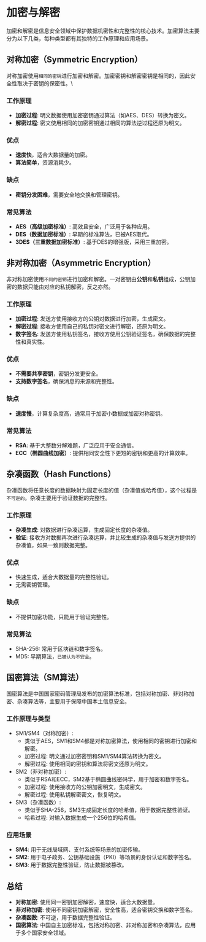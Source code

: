# 加密与解密

加密和解密是信息安全领域中保护数据机密性和完整性的核心技术。加密算法主要分为以下几类，每种类型都有其独特的工作原理和应用场景。

## 对称加密（Symmetric Encryption）

对称加密使用`相同的密钥`进行加密和解密。加密密钥和解密密钥是相同的，因此安全性取决于密钥的保密性。\

### 工作原理

- **加密过程**: 明文数据使用加密密钥通过算法（如AES、DES）转换为密文。
- **解密过程**: 密文使用相同的加密密钥通过相同的算法逆过程还原为明文。

### 优点

- **速度快**，适合大数据量的加密。
- **算法简单**，资源消耗少。

### 缺点

- **密钥分发困难**，需要安全地交换和管理密钥。

### 常见算法

- **AES（高级加密标准）**: 高效且安全，广泛用于各种应用。
- **DES（数据加密标准）**: 早期的标准算法，已被AES取代。
- **3DES（三重数据加密标准）**: 基于DES的增强版，采用三重加密。 

## 非对称加密（Asymmetric Encryption）

非对称加密使用`不同的密钥`进行加密和解密。一对密钥由**公钥**和**私钥**组成，公钥加密的数据只能由对应的私钥解密，反之亦然。

### 工作原理

- **加密过程**: 发送方使用接收方的公钥对数据进行加密，生成密文。
- **解密过程**: 接收方使用自己的私钥对密文进行解密，还原为明文。
- **数字签名**: 发送方使用私钥签名，接收方使用公钥验证签名，确保数据的完整性和真实性。

### 优点

- **不需要共享密钥**，密钥分发更安全。
- **支持数字签名**，确保消息的来源和完整性。

### 缺点

- **速度慢**，计算复杂度高，通常用于加密小数据或加密对称密钥。

### 常见算法

- **RSA**: 基于大整数分解难题，广泛应用于安全通信。
- **ECC（椭圆曲线加密）**: 提供相同安全性下更短的密钥和更高的计算效率。

## 杂凑函数（Hash Functions）

杂凑函数将任意长度的数据映射为固定长度的值（杂凑值或哈希值），这个过程是`不可逆的`。杂凑主要用于验证数据的完整性。

### 工作原理

- **杂凑生成**: 对数据进行杂凑运算，生成固定长度的杂凑值。
- **验证**: 接收方对数据再次进行杂凑运算，并比较生成的杂凑值与发送方提供的杂凑值，如果一致则数据完整。

### 优点

- 快速生成，适合大数据量的完整性验证。
- 无需密钥管理。

### 缺点

- 不提供加密功能，只能用于验证完整性。

### 常见算法

- SHA-256: 常用于区块链和数字签名。
- MD5: 早期算法，`已被认为不安全`。

## 国密算法（SM算法）

国密算法是中国国家密码管理局发布的加密算法标准，包括对称加密、非对称加密、杂凑算法等，主要用于保障中国本土信息安全。

### 工作原理与类型

- SM1/SM4（对称加密）:
    - 类似于AES，SM1和SM4都是对称加密算法，使用相同的密钥进行加密和解密。
    - 加密过程: 明文通过加密密钥和SM1/SM4算法转换为密文。
    - 解密过程: 使用相同的密钥和算法将密文还原为明文。
- SM2（非对称加密）:
    - 类似于RSA和ECC，SM2基于椭圆曲线密码学，用于加密和数字签名。
    - 加密过程: 使用接收方的公钥加密明文，生成密文。
    - 解密过程: 使用私钥解密密文，恢复明文。
- SM3（杂凑函数）:
    - 类似于SHA-256，SM3生成固定长度的哈希值，用于数据完整性验证。
    - 哈希过程: 对输入数据生成一个256位的哈希值。

### 应用场景

- **SM4**: 用于无线局域网、支付系统等场景的加密传输。
- **SM2**: 用于电子政务、公钥基础设施（PKI）等场景的身份认证和数字签名。
- **SM3**: 用于数据完整性验证，防止数据被篡改。

## 总结

- **对称加密**: 使用同一密钥加密解密，速度快，适合大数据量。
- **非对称加密**: 使用不同密钥加密解密，安全性高，适合密钥交换和数字签名。
- **杂凑函数**: 不可逆，用于数据完整性验证。
- **国密算法**: 中国自主加密标准，包括对称加密、非对称加密和杂凑算法，应用于多个国家安全领域。
  